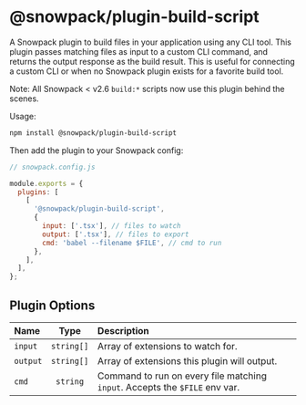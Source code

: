 # @snowpack/plugin-build-script

A Snowpack plugin to build files in your application using any CLI tool. This plugin passes matching files as input to a custom CLI command, and returns the output response as the build result. This is useful for connecting a custom CLI or when no Snowpack plugin exists for a favorite build tool.

Note: All Snowpack < v2.6 `build:*` scripts now use this plugin behind the scenes.

Usage:

```bash
npm install @snowpack/plugin-build-script
```

Then add the plugin to your Snowpack config:

```js
// snowpack.config.js

module.exports = {
  plugins: [
    [
      '@snowpack/plugin-build-script',
      {
        input: ['.tsx'], // files to watch
        output: ['.tsx'], // files to export
        cmd: 'babel --filename $FILE', // cmd to run
      },
    ],
  ],
};
```

## Plugin Options

| Name     |    Type    | Description                                                                 |
| :------- | :--------: | :-------------------------------------------------------------------------- |
| `input`  | `string[]` | Array of extensions to watch for.                                           |
| `output` | `string[]` | Array of extensions this plugin will output.                                |
| `cmd`    |  `string`  | Command to run on every file matching `input`. Accepts the `$FILE` env var. |
